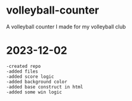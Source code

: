 # volleyball-counter
A volleyball counter I made for my volleyball club

# 2023-12-02
    -created repo
    -added files
    -added score logic
    -added background color
    -added base construct in html
    -added some win logic

